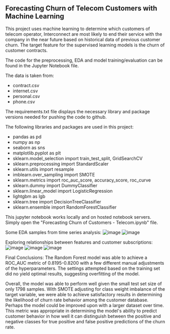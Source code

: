 ## Forecasting Churn of Telecom Customers with Machine Learning

This project uses machine learning to determine which customers of telecom operator, Interconnect are most likely to end their service with the company in the near future based on historical data of previous customer churn. The target feature for the supervised learning models is the churn of customer contracts. 

The code for the preprocessing, EDA and model training/evaluation can be found in the Jupyter Notebook file.

The data is taken from: 
- contract.csv
- internet.csv
- personal.csv
- phone.csv

The requirements.txt file displays the necessary library and package versions needed for pushing the code to github. 

The following libraries and packages are used in this project:
- pandas as pd
- numpy as np
- seaborn as sns
- matplotlib.pyplot as plt
- sklearn.model_selection import train_test_split, GridSearchCV
- sklearn.preprocessing import StandardScaler
- sklearn.utils import resample
- imblearn.over_sampling import SMOTE
- sklearn.metrics import roc_auc_score, accuracy_score, roc_curve
- sklearn.dummy import DummyClassifier
- sklearn.linear_model import LogisticRegression
- lightgbm as lgb
- sklearn.tree import DecisionTreeClassifier
- sklearn.ensemble import RandomForestClassifier

This jupyter notebook works locally and on hosted notebook servers. Simply open the "Forecasting Churn of Customers - Telecom.ipynb" file. 

Some EDA samples from time series analysis:
![image](https://github.com/user-attachments/assets/4f77ae0b-1274-4a55-aa54-cc9b150c4601)
![image](https://github.com/user-attachments/assets/3f50f5ba-97b7-40d4-9e2e-db771bddce30)

Exploring relationships between features and customer subscriptions:
![image](https://github.com/user-attachments/assets/96e9ac0f-b2e9-4106-be40-15680cc2c1e5)
![image](https://github.com/user-attachments/assets/992e4380-4b14-4a0b-bfc7-7f1af6bb9356)
![image](https://github.com/user-attachments/assets/dbc60ce7-51ac-4093-bb44-7db208dce231)

Final Conclusions:
The Random Forest model was able to achieve a ROC_AUC metric of 0.8195-0.8200 with a few different manual adjustments of the hyperparameters. The settings attempted based on the training set did no yield optimal results, suggesting overfitting of the model.

Overall, the model was able to perform well given the small test set size of only 1798 samples. With SMOTE adjusting for class weight imbalance of the target variable, we were able to achieve satisfactory results in determining the likelihood of churn rate behavior among the customer database. Perhaps the model could be improved upon with a larger dataset over time. This metric was appropriate in determining the model's ability to predict customer behavior in how well it can distinguish between the positive and negative classes for true positive and false positive predictions of the churn rate.
